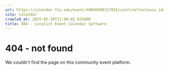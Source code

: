 ```yaml
---
url: https://calendar.fiu.edu/event/49666998317015/confirm?instance_id=49666998318040&return=https%3A%2F%2Fcalendar.fiu.edu%2Fcalendar%3Fevent_types%255B%255D%3D127587
site: Calendar
crawled_at: 2025-05-20T11:00:02.635006
title: 404 - Localist Event Calendar Software
---
```


# 404 - not found
We couldn't find the page on this community event platform.
